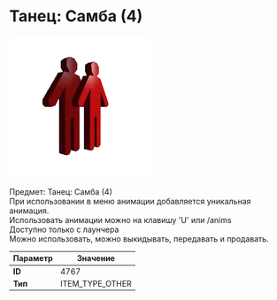 # Танец: Самба (4)

![Item Image](../img/4767.webp?raw=true)

Предмет: Танец: Самба (4)<br>При использовании в меню анимации добавляется уникальная анимация.<br>Использовать анимации можно на клавишу 'U' или /anims<br>Доступно только с лаунчера<br>Можно использовать, можно выкидывать, передавать и продавать.


| Параметр | Значение |
|----------|----------|
| **ID** | 4767 |
| **Тип** | ITEM_TYPE_OTHER |

